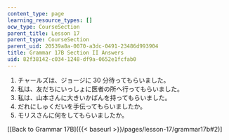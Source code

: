 ```yaml
---
content_type: page
learning_resource_types: []
ocw_type: CourseSection
parent_title: Lesson 17
parent_type: CourseSection
parent_uid: 20539a8a-0070-a3dc-0491-23486d993904
title: Grammar 17B Section II Answers
uid: 82f38142-c034-1248-df9a-0652e1fcfab0
---
```


1.  チャールズは、ジョージに 30 分待ってもらいました。
2.  私は、友だちにいっしょに医者の所へ行ってもらいました。
3.  私は、山本さんに大きいかばんを持ってもらいました。
4.  だれにしゅくだいを手伝ってもらいましたか。
5.  モリスさんに何をしてもらいましたか。

\[[Back to Grammar 17B]({{< baseurl >}}/pages/lesson-17/grammar17b#2)\]